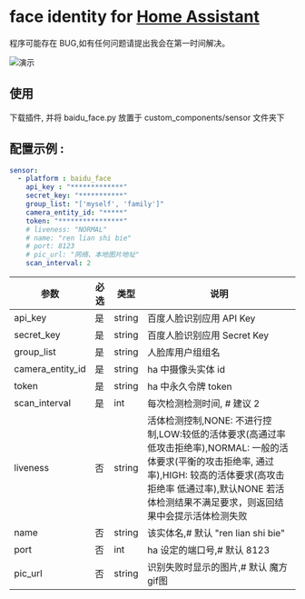 # face identity for [Home Assistant](https://home-assistant.io)  

程序可能存在 BUG,如有任何问题请提出我会在第一时间解决。
    
![演示](https://raw.githubusercontent.com/Caffreyfans/baidu_identity/master/gif/demo.gif)

## 使用
下载插件, 并将 baidu_face.py 放置于 custom_components/sensor 文件夹下

## 配置示例 :
```YAML
sensor:
  - platform : baidu_face
    api_key : "*************"
    secret_key: "***********"
    group_list: "['myself', 'family']"
    camera_entity_id: "*****"    
    token: "****************"
    # liveness: "NORMAL"
    # name: "ren lian shi bie"
    # port: 8123
    # pic_url: "网络、本地图片地址"
    scan_interval: 2
```

| 参数 | 必选 | 类型 | 说明 |
|---|---|---|---|
| api_key | 是 | string | 百度人脸识别应用 API Key |
| secret_key | 是 | string | 百度人脸识别应用 Secret Key |
| group_list | 是 | string | 人脸库用户组组名 |
| camera_entity_id | 是 | string | ha 中摄像头实体 id |
| token | 是 | string | ha 中永久令牌 token |
| scan_interval | 是 | int | 每次检测检测时间, # 建议 2|
| liveness | 否 | string | 活体检测控制,NONE: 不进行控制,LOW:较低的活体要求(高通过率 低攻击拒绝率),NORMAL: 一般的活体要求(平衡的攻击拒绝率, 通过率),HIGH: 较高的活体要求(高攻击拒绝率 低通过率),默认NONE 若活体检测结果不满足要求，则返回结果中会提示活体检测失败 |
| name | 否 | string | 该实体名,# 默认 "ren lian shi bie"|
| port | 否 | int | ha 设定的端口号,# 默认 8123|
| pic_url | 否 | string | 识别失败时显示的图片,# 默认 魔方gif图 |
